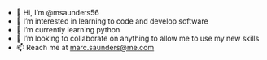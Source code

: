 - 👋 Hi, I’m @msaunders56
- 👀 I’m interested in learning to code and develop software
- 🌱 I’m currently learning python
- 💞️ I’m looking to collaborate on anything to allow me to use my new skills
- 📫 Reach me at marc.saunders@me.com

<!---
msaunders56/msaunders56 is a ✨ special ✨ repository because its `README.md` (this file) appears on your GitHub profile.
You can click the Preview link to take a look at your changes.
--->
